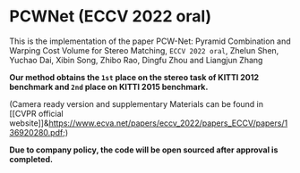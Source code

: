 # PCWNet (ECCV 2022 oral)
This is the implementation of the paper PCW-Net: Pyramid Combination and Warping
Cost Volume for Stereo Matching, `ECCV 2022 oral`, Zhelun Shen, Yuchao Dai, Xibin Song, Zhibo Rao, Dingfu Zhou and Liangjun Zhang 

**Our method obtains the `1st` place on the stereo task of KITTI 2012 benchmark and `2nd` place on KITTI 2015 benchmark.**

(Camera ready version and supplementary Materials can be found in [\[CVPR official website\]]&https://www.ecva.net/papers/eccv_2022/papers_ECCV/papers/136920280.pdf;)

**Due to company policy, the code will be open sourced after approval is completed.**

[comment]: <> (## Abstract)

[comment]: <> (Recently, the ever-increasing capacity of large-scale annotated datasets has led to profound progress in stereo matching. However, most of these successes are limited to a specific dataset and cannot generalize well to other datasets. The main difficulties lie in the large domain differences and unbalanced disparity distribution across a variety of datasets, which greatly limit the real-world applicability of current deep stereo matching models. In this paper, we propose CFNet, a Cascade and Fused cost volume based network to improve the robustness of the stereo matching network. First, we propose a fused cost volume representation to deal with the large domain difference. By fusing multiple low-resolution dense cost volumes to enlarge the receptive field, we can extract robust structural representations for initial disparity estimation. Second, we propose a cascade cost volume representation to alleviate the unbalanced disparity distribution. Specifically, we employ a variance-based uncertainty estimation to adaptively adjust the next stage disparity search space, in this way driving the network progressively prune out the space of unlikely correspondences. By iteratively narrowing down the disparity search space and improving the cost volume resolution, the disparity estimation is gradually refined in a coarse-tofine manner. When trained on the same training images and evaluated on KITTI, ETH3D, and Middlebury datasets with the fixed model parameters and hyperparameters, our proposed method achieves the state-of-the-art overall performance and obtains the 1st place on the stereo task of Robust Vision Challenge 2020.)

[comment]: <> (# How to use)

[comment]: <> (## Environment)

[comment]: <> (* python 3.74)

[comment]: <> (* Pytorch == 1.1.0)

[comment]: <> (* Numpy == 1.15)

[comment]: <> (## Data Preparation)

[comment]: <> (Download [Scene Flow Datasets]&#40;https://lmb.informatik.uni-freiburg.de/resources/datasets/SceneFlowDatasets.en.html&#41;, [KITTI 2012]&#40;http://www.cvlibs.net/datasets/kitti/eval_stereo_flow.php?benchmark=stereo&#41;, [KITTI 2015]&#40;http://www.cvlibs.net/datasets/kitti/eval_scene_flow.php?benchmark=stereo&#41;, [ETH3D]&#40;https://www.eth3d.net/&#41;, [Middlebury]&#40;https://vision.middlebury.edu/stereo/&#41;)


[comment]: <> (**KITTI2015/2012 SceneFlow**)

[comment]: <> (please place the dataset as described in `"./filenames"`, i.e., `"./filenames/sceneflow_train.txt"`, `"./filenames/sceneflow_test.txt"`, `"./filenames/kitticombine.txt"`)

[comment]: <> (**Middlebury/ETH3D**)

[comment]: <> (Our folder structure is as follows:)

[comment]: <> (```)

[comment]: <> (dataset)

[comment]: <> (├── KITTI2015)

[comment]: <> (├── KITTI2012)

[comment]: <> (├── Middlebury)

[comment]: <> (    │ ├── Adirondack)

[comment]: <> (    │   ├── im0.png)

[comment]: <> (    │   ├── im1.png)

[comment]: <> (    │   └── disp0GT.pfm)

[comment]: <> (├── ETH3D)

[comment]: <> (    │ ├── delivery_area_1l)

[comment]: <> (    │   ├── im0.png)

[comment]: <> (    │   ├── im1.png)

[comment]: <> (    │   └── disp0GT.pfm)

[comment]: <> (```)

[comment]: <> (Note that we use the full-resolution image of Middlebury for training as the additional training images don't have half-resolution version. We will down-sample the input image to half-resolution in the data argumentation. In contrast,  we use the half-resolution image and full-resolution disparity of Middlebury for testing. )

[comment]: <> (## Training)

[comment]: <> (**Scene Flow Datasets Pretraining**)

[comment]: <> (run the script `./scripts/sceneflow.sh` to pre-train on Scene Flow datsets. Please update `DATAPATH` in the bash file as your training data path.)

[comment]: <> (To repeat our pretraining details. You may need to replace the Mish activation function to Relu. Samples is shown in `./models/relu/`.)

[comment]: <> (**Finetuning**)

[comment]: <> (run the script `./scripts/robust.sh` to jointly finetune the pre-train model on four datasets,)

[comment]: <> (i.e., KITTI 2015, KITTI2012, ETH3D, and Middlebury. Please update `DATAPATH` and `--loadckpt` as your training data path and pretrained SceneFlow checkpoint file.)

[comment]: <> (## Evaluation)

[comment]: <> (**Joint Generalization**)

[comment]: <> (run the script `./scripts/eth3d_save.sh"`, `./scripts/mid_save.sh"` and `./scripts/kitti15_save.sh` to save png predictions on the test set of the ETH3D, Middlebury, and KITTI2015 datasets. Note that you may need to update the storage path of save_disp.py, i.e., `fn = os.path.join&#40;"/home3/raozhibo/jack/shenzhelun/cfnet/pre_picture/"`, fn.split&#40;'/'&#41;[-2]&#41;.)

[comment]: <> (**Corss-domain Generalization**)

[comment]: <> (run the script `./scripts/robust_test.sh"` to test the cross-domain generalizaiton of the model &#40;Table.3 of the main paper&#41;. Please update `--loadckpt` as pretrained SceneFlow checkpoint file.)

[comment]: <> (## Pretrained Models)

[comment]: <> ([Pretraining Model]&#40;https://drive.google.com/file/d/1gFNUc4cOCFXbGv6kkjjcPw2cJWmodypv/view?usp=sharing&#41;)

[comment]: <> (You can use this checkpoint to reproduce the result we reported in Table.3 of the main paper)

[comment]: <> ([Finetuneing Moel]&#40;https://drive.google.com/file/d/1H6L-lQjF4yOxq23wxs3HW40B-0mLxUiI/view?usp=sharing&#41;)

[comment]: <> (You can use this checkpoint to reproduce the result we reported in the stereo task of Robust Vision Challenge 2020)

[comment]: <> (## Citation)

[comment]: <> (If you find this code useful in your research, please cite:)

[comment]: <> (```)

[comment]: <> (@InProceedings{Shen_2021_CVPR,)

[comment]: <> (    author    = {Shen, Zhelun and Dai, Yuchao and Rao, Zhibo},)

[comment]: <> (    title     = {CFNet: Cascade and Fused Cost Volume for Robust Stereo Matching},)

[comment]: <> (    booktitle = {Proceedings of the IEEE/CVF Conference on Computer Vision and Pattern Recognition &#40;CVPR&#41;},)

[comment]: <> (    month     = {June},)

[comment]: <> (    year      = {2021},)

[comment]: <> (    pages     = {13906-13915})

[comment]: <> (})

[comment]: <> (```)

[comment]: <> (# Acknowledgements)

[comment]: <> (Thanks to the excellent work GWCNet, Deeppruner, and HSMNet. Our work is inspired by these work and part of codes are migrated from [GWCNet]&#40;https://github.com/xy-guo/GwcNet&#41;, [DeepPruner]&#40;https://github.com/uber-research/DeepPruner/&#41; and [HSMNet]&#40;https://github.com/gengshan-y/high-res-stereo&#41;.)
